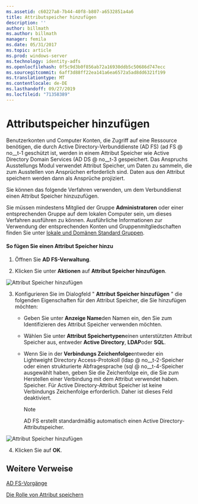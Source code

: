 ```yaml
---
ms.assetid: c60227a8-7b44-40f8-b807-a6532851a4a6
title: Attributspeicher hinzufügen
description: ''
author: billmath
ms.author: billmath
manager: femila
ms.date: 05/31/2017
ms.topic: article
ms.prod: windows-server
ms.technology: identity-adfs
ms.openlocfilehash: 0f5c9d3b0f856ab72a16930ddb5c50686d747ecc
ms.sourcegitcommit: 6aff3d88ff22ea141a6ea6572a5ad8dd6321f199
ms.translationtype: MT
ms.contentlocale: de-DE
ms.lasthandoff: 09/27/2019
ms.locfileid: "71358389"
---
```

# <a name="add-an-attribute-store"></a>Attributspeicher hinzufügen


Benutzerkonten und Computer Konten, die Zugriff auf eine Ressource benötigen, die durch Active Directory-Verbunddienste (AD FS) \(ad FS @ no__t-1 geschützt ist, werden in einem Attribut Speicher wie Active Directory Domain Services \(AD DS @ no__t-3 gespeichert. Das Anspruchs Ausstellungs Modul verwendet Attribut Speicher, um Daten zu sammeln, die zum Ausstellen von Ansprüchen erforderlich sind. Daten aus den Attribut speichern werden dann als Ansprüche projiziert.  
  
Sie können das folgende Verfahren verwenden, um dem Verbunddienst einen Attribut Speicher hinzuzufügen.  
  
Sie müssen mindestens Mitglied der Gruppe **Administratoren** oder einer entsprechenden Gruppe auf dem lokalen Computer sein, um dieses Verfahren ausführen zu können.  Ausführliche Informationen zur Verwendung der entsprechenden Konten und Gruppenmitgliedschaften finden Sie unter [lokale und Domänen Standard Gruppen](https://go.microsoft.com/fwlink/?LinkId=83477).   
  
#### <a name="to-add-an-attribute-store"></a>So fügen Sie einen Attribut Speicher hinzu  
  
1.  Öffnen Sie **AD FS-Verwaltung**.  
  
2.  Klicken Sie unter **Aktionen** auf **Attribut Speicher hinzufügen**.  

![Attribut Speicher hinzufügen](media/Add-an-Attribute-Store/addstore1.PNG)
  
3. Konfigurieren Sie im Dialogfeld " **Attribut Speicher hinzufügen** " die folgenden Eigenschaften für den Attribut Speicher, die Sie hinzufügen möchten:  
  
   -   Geben Sie unter **Anzeige Name**den Namen ein, den Sie zum Identifizieren des Attribut Speicher verwenden möchten.  
  
   -   Wählen Sie unter **Attribut Speichertypen**einen unterstützten Attribut Speicher aus, entweder **Active Directory**, **LDAP**oder **SQL**.  
  
   -   Wenn Sie in der **Verbindungs Zeichenfolge**entweder ein Lightweight Directory Access-Protokoll \(ldap @ no__t-2-Speicher oder einen strukturierte Abfragesprache \(sql @ no__t-4-Speicher ausgewählt haben, geben Sie die Zeichenfolge ein, die Sie zum Herstellen einer Verbindung mit dem Attribut verwendet haben. Speicher. Für Active Directory-Attribut Speicher ist keine Verbindungs Zeichenfolge erforderlich. Daher ist dieses Feld deaktiviert.  
  
       > [!NOTE]  
       > AD FS erstellt standardmäßig automatisch einen Active Directory-Attributspeicher.  
 
![Attribut Speicher hinzufügen](media/Add-an-Attribute-Store/addstore2.PNG) 

4. Klicken Sie auf **OK**.  
  
## <a name="additional-references"></a>Weitere Verweise  

[AD FS-Vorgänge](../../ad-fs/AD-FS-2016-Operations.md)
  
[Die Rolle von Attribut speichern](../../ad-fs/technical-reference/The-Role-of-Attribute-Stores.md)  
